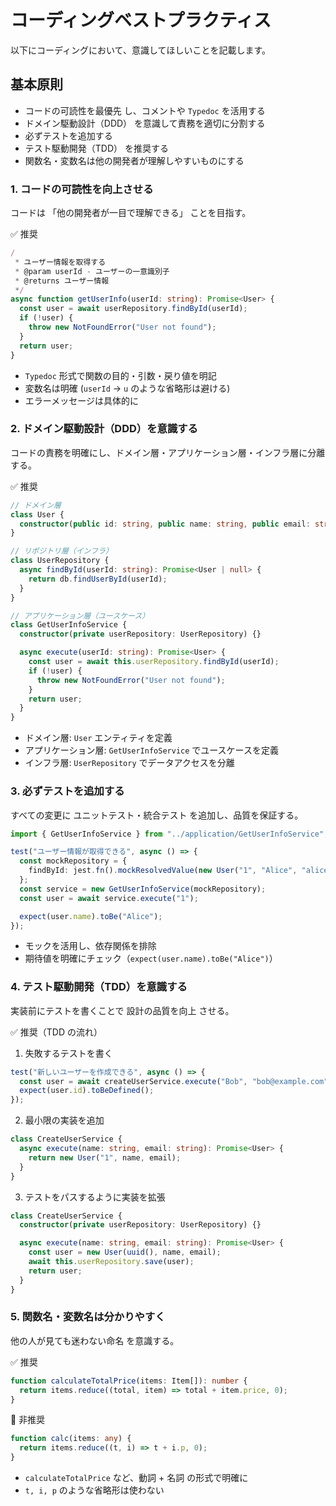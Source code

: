 # コーディングベストプラクティス

以下にコーディングにおいて、意識してほしいことを記載します。

## 基本原則

- コードの可読性を最優先 し、コメントや `Typedoc` を活用する  
- ドメイン駆動設計（DDD） を意識して責務を適切に分割する  
- 必ずテストを追加する
- テスト駆動開発（TDD） を推奨する  
- 関数名・変数名は他の開発者が理解しやすいものにする  

### 1. コードの可読性を向上させる

コードは 「他の開発者が一目で理解できる」 ことを目指す。

✅ 推奨

```ts
/
 * ユーザー情報を取得する
 * @param userId - ユーザーの一意識別子
 * @returns ユーザー情報
 */
async function getUserInfo(userId: string): Promise<User> {
  const user = await userRepository.findById(userId);
  if (!user) {
    throw new NotFoundError("User not found");
  }
  return user;
}
```

- `Typedoc` 形式で関数の目的・引数・戻り値を明記
- 変数名は明確 (`userId` → `u` のような省略形は避ける)
- エラーメッセージは具体的に

### 2. ドメイン駆動設計（DDD）を意識する

コードの責務を明確にし、ドメイン層・アプリケーション層・インフラ層に分離する。

✅ 推奨

```ts
// ドメイン層
class User {
  constructor(public id: string, public name: string, public email: string) {}
}

// リポジトリ層（インフラ）
class UserRepository {
  async findById(userId: string): Promise<User | null> {
    return db.findUserById(userId);
  }
}

// アプリケーション層（ユースケース）
class GetUserInfoService {
  constructor(private userRepository: UserRepository) {}

  async execute(userId: string): Promise<User> {
    const user = await this.userRepository.findById(userId);
    if (!user) {
      throw new NotFoundError("User not found");
    }
    return user;
  }
}
```

- ドメイン層: `User` エンティティを定義
- アプリケーション層: `GetUserInfoService` でユースケースを定義
- インフラ層: `UserRepository` でデータアクセスを分離

### 3. 必ずテストを追加する

すべての変更に ユニットテスト・統合テスト を追加し、品質を保証する。

```ts
import { GetUserInfoService } from "../application/GetUserInfoService";

test("ユーザー情報が取得できる", async () => {
  const mockRepository = {
    findById: jest.fn().mockResolvedValue(new User("1", "Alice", "alice@example.com")),
  };
  const service = new GetUserInfoService(mockRepository);
  const user = await service.execute("1");

  expect(user.name).toBe("Alice");
});
```

- モックを活用し、依存関係を排除
- 期待値を明確にチェック（`expect(user.name).toBe("Alice")`）

### 4. テスト駆動開発（TDD）を意識する

実装前にテストを書くことで 設計の品質を向上 させる。

✅ 推奨（TDD の流れ）

1. 失敗するテストを書く

```ts
test("新しいユーザーを作成できる", async () => {
  const user = await createUserService.execute("Bob", "bob@example.com");
  expect(user.id).toBeDefined();
});
```

2. 最小限の実装を追加

```ts
class CreateUserService {
  async execute(name: string, email: string): Promise<User> {
    return new User("1", name, email);
  }
}
```

3. テストをパスするように実装を拡張

```ts
class CreateUserService {
  constructor(private userRepository: UserRepository) {}

  async execute(name: string, email: string): Promise<User> {
    const user = new User(uuid(), name, email);
    await this.userRepository.save(user);
    return user;
  }
}
```

### 5. 関数名・変数名は分かりやすく

他の人が見ても迷わない命名 を意識する。

✅ 推奨

```ts
function calculateTotalPrice(items: Item[]): number {
  return items.reduce((total, item) => total + item.price, 0);
}
```

🚫 非推奨

```ts
function calc(items: any) {
  return items.reduce((t, i) => t + i.p, 0);
}
```

- `calculateTotalPrice` など、動詞 + 名詞 の形式で明確に
- `t, i, p` のような省略形は使わない
